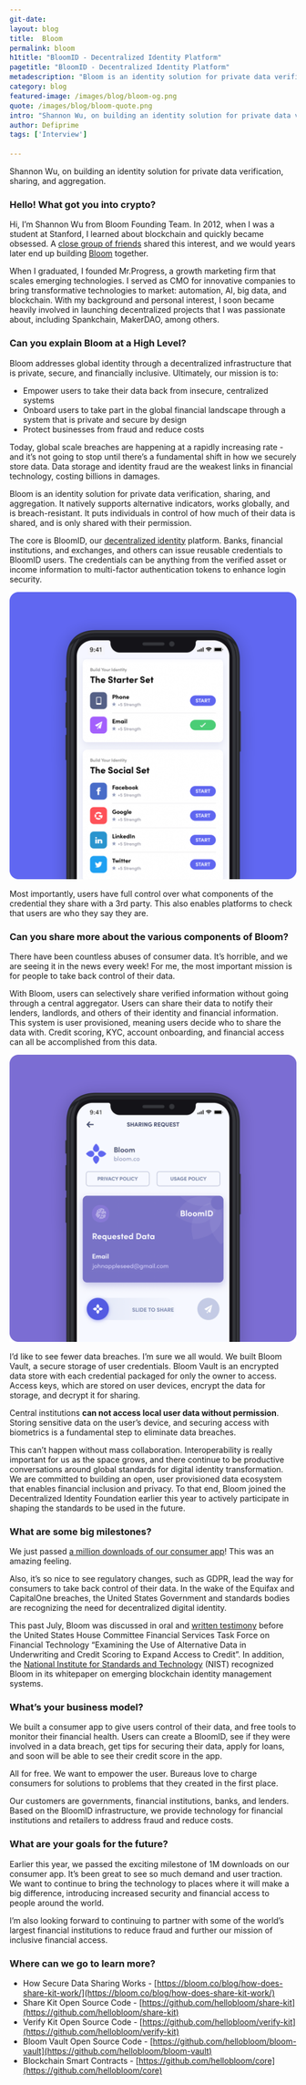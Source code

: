 ```yaml
---
git-date:
layout: blog
title:  Bloom
permalink: bloom
h1title: "BloomID - Decentralized Identity Platform"
pagetitle: "BloomID - Decentralized Identity Platform"
metadescription: "Bloom is an identity solution for private data verification, sharing, and aggregation"
category: blog
featured-image: /images/blog/bloom-og.png
quote: /images/blog/bloom-quote.png
intro: "Shannon Wu, on building an identity solution for private data verification, sharing, and aggregation"
author: Defiprime
tags: ['Interview']

---
```

Shannon Wu, on building an identity solution for private data verification, sharing, and aggregation.

### Hello! What got you into crypto?

Hi, I’m Shannon Wu from Bloom Founding Team. In 2012, when I was a student at Stanford, I learned about blockchain and quickly became obsessed. A [close group of friends](https://www.forbes.com/sites/rahulsingireddy/2018/03/06/the-stanford-bitcoin-mafia/###44e8e07074c2) shared this interest, and we would years later end up building [Bloom](https://bloom.co/) together.

When I graduated, I founded Mr.Progress, a growth marketing firm that scales emerging technologies. I served as CMO for innovative companies to bring transformative technologies to market: automation, AI, big data, and blockchain. With my background and personal interest, I soon became heavily involved in launching decentralized projects that I was passionate about, including Spankchain, MakerDAO, among others.

### Can you explain Bloom at a High Level?

Bloom addresses global identity through a decentralized infrastructure that is private, secure, and financially inclusive. Ultimately, our mission is to:

*   Empower users to take their data back from insecure, centralized systems
*   Onboard users to take part in the global financial landscape through a system that is private and secure by design
*   Protect businesses from fraud and reduce costs

Today, global scale breaches are happening at a rapidly increasing rate - and it’s not going to stop until there’s a fundamental shift in how we securely store data. Data storage and identity fraud are the weakest links in financial technology, costing billions in damages.

Bloom is an identity solution for private data verification, sharing, and aggregation. It natively supports alternative indicators, works globally, and is breach-resistant. It puts individuals in control of how much of their data is shared, and is only shared with their permission.

The core is BloomID, our [decentralized identity](https://www.identityreview.com/) platform. Banks, financial institutions, and exchanges, and others can issue reusable credentials to BloomID users. The credentials can be anything from the verified asset or income information to multi-factor authentication tokens to enhance login security.

![](/images/blog/1-Build-Your-Reputation.png)

Most importantly, users have full control over what components of the credential they share with a 3rd party. This also enables platforms to check that users are who they say they are.

### Can you share more about the various components of Bloom?

There have been countless abuses of consumer data. It’s horrible, and we are seeing it in the news every week! For me, the most important mission is for people to take back control of their data.

With Bloom, users can selectively share verified information without going through a central aggregator. Users can share their data to notify their lenders, landlords, and others of their identity and financial information. This system is user provisioned, meaning users decide who to share the data with. Credit scoring, KYC, account onboarding, and financial access can all be accomplished from this data.

![](/images/blog/2-Slide-to-Share.png)

I’d like to see fewer data breaches. I’m sure we all would. We built Bloom Vault, a secure storage of user credentials. Bloom Vault is an encrypted data store with each credential packaged for only the owner to access. Access keys, which are stored on user devices, encrypt the data for storage, and decrypt it for sharing.

Central institutions **can not access local user data without permission**. Storing sensitive data on the user’s device, and securing access with biometrics is a fundamental step to eliminate data breaches.

This can’t happen without mass collaboration. Interoperability is really important for us as the space grows, and there continue to be productive conversations around global standards for digital identity transformation. We are committed to building an open, user provisioned data ecosystem that enables financial inclusion and privacy. To that end, Bloom joined the Decentralized Identity Foundation earlier this year to actively participate in shaping the standards to be used in the future.

### What are some big milestones?

We just passed [a million downloads of our consumer app](https://www.identityreview.com/post/who-will-transform-the-100b-digital-identity-industry)! This was an amazing feeling.

Also, it’s so nice to see regulatory changes, such as GDPR, lead the way for consumers to take back control of their data. In the wake of the Equifax and CapitalOne breaches, the United States Government and standards bodies are recognizing the need for decentralized digital identity.

This past July, Bloom was discussed in oral and [written testimony](https://financialservices.house.gov/uploadedfiles/hhrg-116-ba00-wstate-johnsonk-20190725.pdf) before the United States House Committee Financial Services Task Force on Financial Technology “Examining the Use of Alternative Data in Underwriting and Credit Scoring to Expand Access to Credit”. In addition, the [National Institute for Standards and Technology](https://nvlpubs.nist.gov/nistpubs/CSWP/NIST.CSWP.07092019-draft.pdf) (NIST) recognized Bloom in its whitepaper on emerging blockchain identity management systems.

### What’s your business model?

We built a consumer app to give users control of their data, and free tools to monitor their financial health. Users can create a BloomID, see if they were involved in a data breach, get tips for securing their data, apply for loans, and soon will be able to see their credit score in the app.

All for free. We want to empower the user. Bureaus love to charge consumers for solutions to problems that they created in the first place.

Our customers are governments, financial institutions, banks, and lenders. Based on the BloomID infrastructure, we provide technology for financial institutions and retailers to address fraud and reduce costs.

### What are your goals for the future?

Earlier this year, we passed the exciting milestone of 1M downloads on our consumer app. It’s been great to see so much demand and user traction. We want to continue to bring the technology to places where it will make a big difference, introducing increased security and financial access to people around the world.

I’m also looking forward to continuing to partner with some of the world’s largest financial institutions to reduce fraud and further our mission of inclusive financial access.

### Where can we go to learn more?

*   How Secure Data Sharing Works - [https://bloom.co/blog/how-does-share-kit-work/](https://bloom.co/blog/how-does-share-kit-work/)
*   Share Kit Open Source Code - [https://github.com/hellobloom/share-kit](https://github.com/hellobloom/share-kit)
*   Verify Kit Open Source Code - [https://github.com/hellobloom/verify-kit](https://github.com/hellobloom/verify-kit)
*   Bloom Vault Open Source Code - [https://github.com/hellobloom/bloom-vault](https://github.com/hellobloom/bloom-vault)
*   Blockchain Smart Contracts - [https://github.com/hellobloom/core](https://github.com/hellobloom/core)

